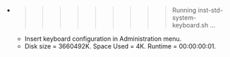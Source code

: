 * >>>>>>>>> Running inst-std-system-keyboard.sh ...
  * Insert keyboard configuration in Administration menu.
  * Disk size = 3660492K. Space Used = 4K. Runtime = 00:00:00:01.
